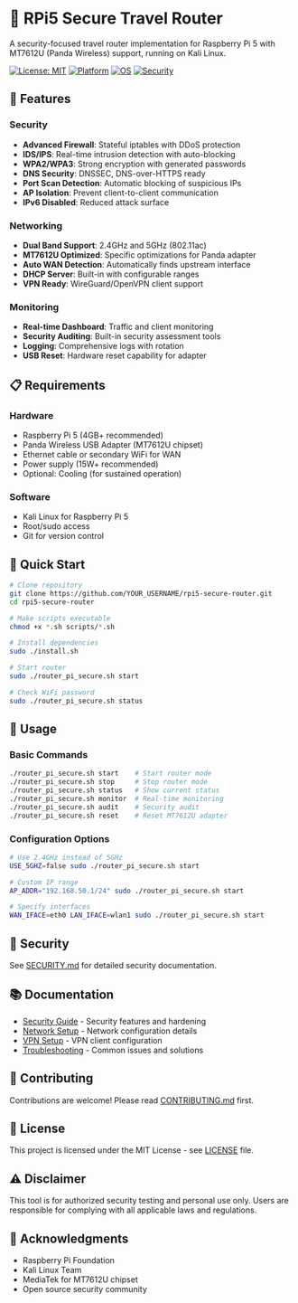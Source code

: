# 🔐 RPi5 Secure Travel Router

A security-focused travel router implementation for Raspberry Pi 5 with MT7612U (Panda Wireless) support, running on Kali Linux.

[![License: MIT](https://img.shields.io/badge/License-MIT-yellow.svg)](https://opensource.org/licenses/MIT)
[![Platform](https://img.shields.io/badge/Platform-Raspberry%20Pi%205-red)](https://www.raspberrypi.org/)
[![OS](https://img.shields.io/badge/OS-Kali%20Linux-blue)](https://www.kali.org/)
[![Security](https://img.shields.io/badge/Security-Hardened-green)](docs/SECURITY.md)

## 🚀 Features

### Security
- **Advanced Firewall**: Stateful iptables with DDoS protection
- **IDS/IPS**: Real-time intrusion detection with auto-blocking
- **WPA2/WPA3**: Strong encryption with generated passwords
- **DNS Security**: DNSSEC, DNS-over-HTTPS ready
- **Port Scan Detection**: Automatic blocking of suspicious IPs
- **AP Isolation**: Prevent client-to-client communication
- **IPv6 Disabled**: Reduced attack surface

### Networking
- **Dual Band Support**: 2.4GHz and 5GHz (802.11ac)
- **MT7612U Optimized**: Specific optimizations for Panda adapter
- **Auto WAN Detection**: Automatically finds upstream interface
- **DHCP Server**: Built-in with configurable ranges
- **VPN Ready**: WireGuard/OpenVPN client support

### Monitoring
- **Real-time Dashboard**: Traffic and client monitoring
- **Security Auditing**: Built-in security assessment tools
- **Logging**: Comprehensive logs with rotation
- **USB Reset**: Hardware reset capability for adapter

## 📋 Requirements

### Hardware
- Raspberry Pi 5 (4GB+ recommended)
- Panda Wireless USB Adapter (MT7612U chipset)
- Ethernet cable or secondary WiFi for WAN
- Power supply (15W+ recommended)
- Optional: Cooling (for sustained operation)

### Software
- Kali Linux for Raspberry Pi 5
- Root/sudo access
- Git for version control

## 🔧 Quick Start

```bash
# Clone repository
git clone https://github.com/YOUR_USERNAME/rpi5-secure-router.git
cd rpi5-secure-router

# Make scripts executable
chmod +x *.sh scripts/*.sh

# Install dependencies
sudo ./install.sh

# Start router
sudo ./router_pi_secure.sh start

# Check WiFi password
sudo ./router_pi_secure.sh status
```

## 📖 Usage

### Basic Commands
```bash
./router_pi_secure.sh start    # Start router mode
./router_pi_secure.sh stop     # Stop router mode
./router_pi_secure.sh status   # Show current status
./router_pi_secure.sh monitor  # Real-time monitoring
./router_pi_secure.sh audit    # Security audit
./router_pi_secure.sh reset    # Reset MT7612U adapter
```

### Configuration Options
```bash
# Use 2.4GHz instead of 5GHz
USE_5GHZ=false sudo ./router_pi_secure.sh start

# Custom IP range
AP_ADDR="192.168.50.1/24" sudo ./router_pi_secure.sh start

# Specify interfaces
WAN_IFACE=eth0 LAN_IFACE=wlan1 sudo ./router_pi_secure.sh start
```

## 🔐 Security

See [SECURITY.md](docs/SECURITY.md) for detailed security documentation.

## 📚 Documentation

- [Security Guide](docs/SECURITY.md) - Security features and hardening
- [Network Setup](docs/NETWORKING.md) - Network configuration details
- [VPN Setup](docs/VPN_SETUP.md) - VPN client configuration
- [Troubleshooting](docs/TROUBLESHOOTING.md) - Common issues and solutions

## 🤝 Contributing

Contributions are welcome! Please read [CONTRIBUTING.md](CONTRIBUTING.md) first.

## 📄 License

This project is licensed under the MIT License - see [LICENSE](LICENSE) file.

## ⚠️ Disclaimer

This tool is for authorized security testing and personal use only. Users are responsible for complying with all applicable laws and regulations.

## 🙏 Acknowledgments

- Raspberry Pi Foundation
- Kali Linux Team
- MediaTek for MT7612U chipset
- Open source security community
